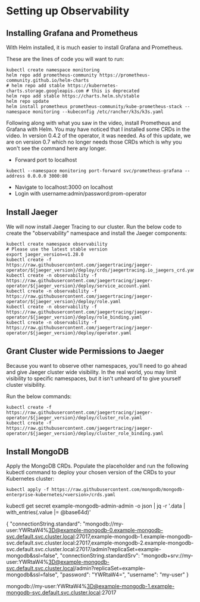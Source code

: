 # Setting up Observability

## Installing Grafana and Prometheus
With Helm installed, it is much easier to install Grafana and Prometheus.

These are the lines of code you will want to run:

```
kubectl create namespace monitoring
helm repo add prometheus-community https://prometheus-community.github.io/helm-charts
# helm repo add stable https://kubernetes-charts.storage.googleapis.com # this is deprecated
helm repo add stable https://charts.helm.sh/stable
helm repo update
helm install prometheus prometheus-community/kube-prometheus-stack --namespace monitoring --kubeconfig /etc/rancher/k3s/k3s.yaml
```

Following along with what you saw in the video, install Prometheus and Grafana with Helm. You may have noticed that I installed some CRDs in the video. In version 0.4.2 of the operator, it was needed. As of this update, we are on version 0.7 which no longer needs those CRDs which is why you won't see the command here any longer.

- Forward port to localhost
```
kubectl --namespace monitoring port-forward svc/prometheus-grafana --address 0.0.0.0 3000:80
```
- Navigate to localhost:3000 on localhost
- Login with username:admin/password:prom-operator

## Install Jaeger

We will now install Jaeger Tracing to our cluster. Run the below code to create the "observability" namespace and install the Jaeger components:

```
kubectl create namespace observability
# Please use the latest stable version
export jaeger_version=v1.28.0 
kubectl create -f https://raw.githubusercontent.com/jaegertracing/jaeger-operator/${jaeger_version}/deploy/crds/jaegertracing.io_jaegers_crd.yaml
kubectl create -n observability -f https://raw.githubusercontent.com/jaegertracing/jaeger-operator/${jaeger_version}/deploy/service_account.yaml
kubectl create -n observability -f https://raw.githubusercontent.com/jaegertracing/jaeger-operator/${jaeger_version}/deploy/role.yaml
kubectl create -n observability -f https://raw.githubusercontent.com/jaegertracing/jaeger-operator/${jaeger_version}/deploy/role_binding.yaml
kubectl create -n observability -f https://raw.githubusercontent.com/jaegertracing/jaeger-operator/${jaeger_version}/deploy/operator.yaml
```

## Grant Cluster wide Permissions to Jaeger
Because you want to observe other namespaces, you'll need to go ahead and give Jaeger cluster wide visibility. In the real world, you may limit visibility to specific namespaces, but it isn't unheard of to give yourself cluster visibility.

Run the below commands:
```
kubectl create -f https://raw.githubusercontent.com/jaegertracing/jaeger-operator/${jaeger_version}/deploy/cluster_role.yaml
kubectl create -f https://raw.githubusercontent.com/jaegertracing/jaeger-operator/${jaeger_version}/deploy/cluster_role_binding.yaml
```


## Install MongoDB

Apply the MongoDB CRDs. Populate the <version> placeholder and run the following kubectl command to deploy your chosen version of the CRDs to your Kubernetes cluster:
```
kubectl apply -f https://raw.githubusercontent.com/mongodb/mongodb-enterprise-kubernetes/<version>/crds.yaml
```

kubectl get secret example-mongodb-admin-admin -o json | jq -r '.data | with_entries(.value |= @base64d)'

{
  "connectionString.standard": "mongodb://my-user:YWRtaW4%3D@example-mongodb-0.example-mongodb-svc.default.svc.cluster.local:27017,example-mongodb-1.example-mongodb-svc.default.svc.cluster.local:27017,example-mongodb-2.example-mongodb-svc.default.svc.cluster.local:27017/admin?replicaSet=example-mongodb&ssl=false",
  "connectionString.standardSrv": "mongodb+srv://my-user:YWRtaW4%3D@example-mongodb-svc.default.svc.cluster.local/admin?replicaSet=example-mongodb&ssl=false",
  "password": "YWRtaW4=",
  "username": "my-user"
}

mongodb://my-user:YWRtaW4%3D@example-mongodb-1.example-mongodb-svc.default.svc.cluster.local:27017